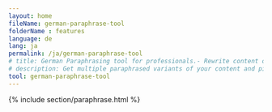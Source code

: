 ```yaml
---
layout: home
fileName: german-paraphrase-tool
folderName : features
language: de
lang: ja
permalink: /ja/german-paraphrase-tool
# title: German Paraphrasing tool for professionals.- Rewrite content online for free.
# description: Get multiple paraphrased variants of your content and pick the best variant for your use case. Only tool which provides this feature. Try it out now !
tool: german-paraphrase-tool
---
```

{% include section/paraphrase.html %}